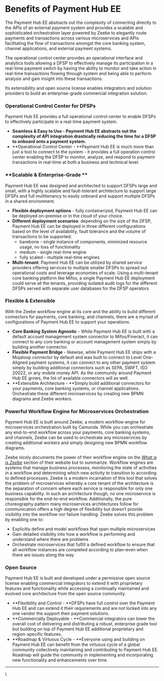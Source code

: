 # Benefits of Payment Hub EE

The Payment Hub EE abstracts out the complexity of connecting directly to the APIs of an external payment system and provides a scalable and sophisticated orchestration layer powered by Zeebe to elegantly route payments and transactions across various microservices and APIs facilitating the flow of transactions amongst the core banking system, channel applications, and external payment systems.&#x20;

The operational control center provides an operational interface and analytics tools allowing a DFSP to effectively manage its participation in a real-time payment switch by having the ability to monitor and take action in real-time transactions flowing through system and being able to perform analysis and gain insight into these transactions.&#x20;

Its extensibility and open source license enables integrators and solution providers to build an enterprise-grade commercial integration solution.

### **Operational Control Center for DFSPs**

Payment Hub EE provides a full operational control center to enable DFSPs to effectively participate in a real-time payment system.&#x20;

* **Seamless & Easy to Use - **Payment Hub EE abstracts out the complexity of API integration drastically reducing the time for a DFSP to onboard onto a payment system**.**
* **Operational Control Center - **Payment Hub EE is much more than just a tool to connect to the system - it provides a full operation control center enabling the DFSP to monitor, analyze, and respond to payment transactions in real-time at both a business and technical level.

### **Scalable & Enterprise-Grade **

Payment Hub EE was designed and architected to support DFSPs large and small, with a highly scalable and fault-tolerant architecture to support large DFSPs and full multitenancy to easily onboard and support multiple DFSPs in a shared environment. &#x20;

* **Flexible deployment options** - fully containerized, Payment Hub EE can be deployed on-premise or in the cloud of your choice.&#x20;
* **Different deployment scenarios**: depending on the size of the DFSP, Payment Hub EE can be deployed in three different configurations based on the level of availability, fault tolerance and the volume of transactions to be supported:
  * barebone - single instance of components, minimized resource usage, no loss of functionality
  * medium - single real-time engine
  * fully scaled - multiple real-time engines
* **Multi-tenant**: Payment Hub EE can be utilized by shared service providers offering services to multiple smaller DFSPs to spread out operational costs and leverage economies of scale. Using a multi-tenant core banking platform like Mifos, a single Payment Hub EE deployment could serve all the tenants, providing isolated audit logs for the different DFSPs served with separate user databases for the DFSP operators

### **Flexible & Extensible**

With the Zeebe workflow engine at its core and the ability to build different connectors for payments, core banking, and channels, there are a myriad of configurations of Payment Hub EE to support your operations.&#x20;

* **Core Banking System Agnostic** - While Payment Hub EE is built with a default account management system connector to Mifos/Fineract, it can connect to any core banking or account management system simply by building another connector.&#x20;
* **Flexible Payment Bridge** - likewise, while Payment Hub EE ships with a Mojaloop connector by default and was built to connect to Level One-Aligned payment systems, it can connect to any other payment system simply by building additional connectors such as SEPA, SWIFT, ISO 20022, or any mobile money API. As the community around Payment Hub EE grows, the list of available connectors will as well.&#x20;
* **Extensible Architecture - **Simply build additional connectors for your payments, core banking systems, or channel applications. Orchestrate these different microservices by creating new BPMN diagrams and Zeebe workers.&#x20;

### **Powerful Workflow Engine for Microservices Orchestration**

Payment Hub EE is built around Zeebe, a modern workflow engine for microservices orchestration built by Camunda. While you can orchestrate any end-to-end workflow across your payments, core banking systems, and channels, Zeebe can be used to orchestrate any microservices by creating additional workers and simply designing new BPMN workflow diagrams.&#x20;

Zeebe nicely documents the power of their workflow engine on the [_What is is Zeebe_](https://zeebe.io/what-is-zeebe/) section of their website but to summarize. Workflow engines are systems that manage business processes, monitoring the state of activities in a workflow and determining which new activity to transition to according to defined processes. Zeebe is a modern incarnation of this tool that solves the problem of microservices whereby a core tenant of the architecture is the separation of concern where each service is responsible for only one business capability. In such an architecture though, no one microservice is responsible for the end-to-end workflow. Additionally, the pure choreography pattern many microservices architectures follow for communication offers a high degree of flexibility but doesn’t provide visibility into the workflow nor failure handling.   Zeebe solves this problem by enabling one to:&#x20;

* Explicitly define and model workflows that span multiple microservices
* Gain detailed visibility into how a workflow is performing and understand where there are problems
* Orchestrate microservices that fulfill a defined workflow to ensure that all workflow instances are completed according to plan–even when there are issues along the way

### **Open Source**

Payment Hub EE is built and developed under a permissive open source license enabling commercial integrators to extend it with proprietary features and functionality while accessing a continually maintained and evolved core architecture from the open source community.&#x20;

* **Flexibility and Control - **DFSPs have full control over the Payment Hub EE and can extend it their requirements and are not locked into any one vendor the support their payment solutions.&#x20;
* **Commercially Deployable - **Commercial integrators can lower the overall cost of delivering and distributing a robust, enterprise grade tool but building on top of Payment Hub EE additional proprietary and region-specific features.&#x20;
* **Roadmap & Virtuous Cycle - **Everyone using and building on Payment Hub EE can benefit from the virtuous cycle of a global community collectively maintaining and contributing to Payment Hub EE. Roadmap will guide the community in implementing and incorporating new functionality and enhancements over time.&#x20;



****

\
